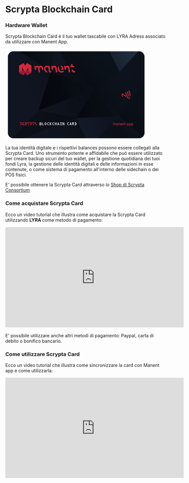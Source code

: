 # Scrypta Blockchain Card
### Hardware Wallet

Scrypta Blockchain Card è il tuo wallet tascabile con LYRA Adress associato da utilizzare con Manent App.

![planum](./assets/other/scrypta-card.png)

La tua identità digitale e i rispettivi balances possono essere collegati alla Scrypta Card. Uno strumento potente e affidabile che può essere utilizzato per creare backup sicuri del tuo wallet, per la gestione quotidiana dei tuoi fondi Lyra, la gestione delle identità digitali e delle informazioni in esse contenute, o come sistema di pagamento all'interno delle sidechain o dei POS fisici.

E' possibile ottenere la Scrypta Card attraverso lo [Shop di Scrypta Consortium](https://scrypta.shop/)


### Come acquistare Scrypta Card
Ecco un video tutorial che illustra come acquistare la Scrypta Card utilizzando **LYRA** come metodo di pagamento:

<iframe width="560" height="315" src="https://www.youtube.com/embed/CJXpjN50zB0" frameborder="0" allow="accelerometer; autoplay; encrypted-media; gyroscope; picture-in-picture" allowfullscreen></iframe>

E' possibile utilizzare anche altri metodi di pagamento: Paypal, carta di debito o bonifico bancario.

### Come utilizzare Scrypta Card
Ecco un video tutorial che illustra come sincronizzare la card con Manent app e come utilizzarla:

<iframe width="560" height="315" src="https://www.youtube.com/embed/y2shLdjy2Sg" frameborder="0" allow="accelerometer; autoplay; encrypted-media; gyroscope; picture-in-picture" allowfullscreen></iframe>

